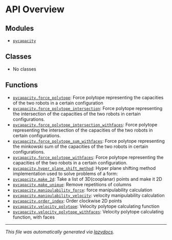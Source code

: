 <!-- markdownlint-disable -->

# API Overview

## Modules

- [`pycapacity`](./pycapacity.md#module-pycapacity)

## Classes

- No classes

## Functions

- [`pycapacity.force_polytope`](./pycapacity.md#function-force_polytope): Force polytope representing the capacities of the two robots in a certain configuration
- [`pycapacity.force_polytope_intersection`](./pycapacity.md#function-force_polytope_intersection): Force polytope representing the intersection of the capacities of the two robots in certain configurations.
- [`pycapacity.force_polytope_intersection_withfaces`](./pycapacity.md#function-force_polytope_intersection_withfaces): Force polytope representing the intersection of the capacities of the two robots in certain configurations.
- [`pycapacity.force_polytope_sum_withfaces`](./pycapacity.md#function-force_polytope_sum_withfaces): Force polytope representing the minkowski sum of the capacities of the two robots in certain configurations.
- [`pycapacity.force_polytope_withfaces`](./pycapacity.md#function-force_polytope_withfaces): Force polytope representing the capacities of the two robots in a certain configuration.
- [`pycapacity.hyper_plane_shift_method`](./pycapacity.md#function-hyper_plane_shift_method): Hyper plane shifting method implementation used to solve problems of a form:
- [`pycapacity.make_2d`](./pycapacity.md#function-make_2d): Take a list of 3D(cooplanar) points and make it 2D
- [`pycapacity.make_unique`](./pycapacity.md#function-make_unique): Remove repetitions of columns
- [`pycapacity.manipulability_force`](./pycapacity.md#function-manipulability_force): force manipulability calculation
- [`pycapacity.manipulability_velocity`](./pycapacity.md#function-manipulability_velocity): velocity manipulability calculation
- [`pycapacity.order_index`](./pycapacity.md#function-order_index): Order clockwise 2D points
- [`pycapacity.velocity_polytope`](./pycapacity.md#function-velocity_polytope): Velocity polytope calculating function
- [`pycapacity.velocity_polytope_withfaces`](./pycapacity.md#function-velocity_polytope_withfaces): Velocity polytope calculating function, with faces


---

_This file was automatically generated via [lazydocs](https://github.com/ml-tooling/lazydocs)._

